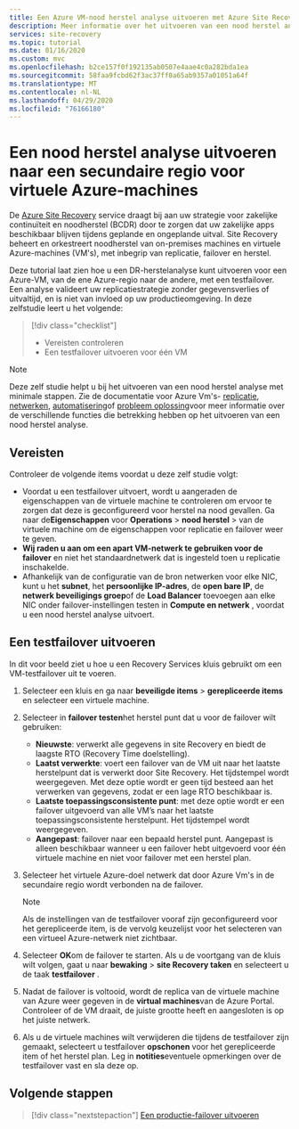 ```yaml
---
title: Een Azure VM-nood herstel analyse uitvoeren met Azure Site Recovery
description: Meer informatie over het uitvoeren van een nood herstel analyse naar een secundaire regio voor Azure-Vm's met behulp van de Azure Site Recovery-service.
services: site-recovery
ms.topic: tutorial
ms.date: 01/16/2020
ms.custom: mvc
ms.openlocfilehash: b2ce157f0f192135ab0507e4aae4c0a282bda1ea
ms.sourcegitcommit: 58faa9fcbd62f3ac37ff0a65ab9357a01051a64f
ms.translationtype: MT
ms.contentlocale: nl-NL
ms.lasthandoff: 04/29/2020
ms.locfileid: "76166180"
---
```

# <a name="run-a-disaster-recovery-drill-to-a-secondary-region-for-azure-vms"></a>Een nood herstel analyse uitvoeren naar een secundaire regio voor virtuele Azure-machines

De [Azure Site Recovery](site-recovery-overview.md) service draagt bij aan uw strategie voor zakelijke continuïteit en noodherstel (BCDR) door te zorgen dat uw zakelijke apps beschikbaar blijven tijdens geplande en ongeplande uitval. Site Recovery beheert en orkestreert noodherstel van on-premises machines en virtuele Azure-machines (VM's), met inbegrip van replicatie, failover en herstel.

Deze tutorial laat zien hoe u een DR-herstelanalyse kunt uitvoeren voor een Azure-VM, van de ene Azure-regio naar de andere, met een testfailover. Een analyse valideert uw replicatiestrategie zonder gegevensverlies of uitvaltijd, en is niet van invloed op uw productieomgeving. In deze zelfstudie leert u het volgende:

> [!div class="checklist"]
> * Vereisten controleren
> * Een testfailover uitvoeren voor één VM

> [!NOTE]
> Deze zelf studie helpt u bij het uitvoeren van een nood herstel analyse met minimale stappen. Zie de documentatie voor Azure Vm's- [replicatie](azure-to-azure-how-to-enable-replication.md), [netwerken](azure-to-azure-about-networking.md), [automatisering](azure-to-azure-powershell.md)of [probleem oplossing](azure-to-azure-troubleshoot-errors.md)voor meer informatie over de verschillende functies die betrekking hebben op het uitvoeren van een nood herstel analyse.

## <a name="prerequisites"></a>Vereisten

Controleer de volgende items voordat u deze zelf studie volgt:

- Voordat u een testfailover uitvoert, wordt u aangeraden de eigenschappen van de virtuele machine te controleren om ervoor te zorgen dat deze is geconfigureerd voor herstel na nood gevallen. Ga naar de**Eigenschappen** voor **Operations** > **nood herstel** > van de virtuele machine om de eigenschappen voor replicatie en failover weer te geven.
- **Wij raden u aan om een apart VM-netwerk te gebruiken voor de failover** en niet het standaardnetwerk dat is ingesteld toen u replicatie inschakelde.
- Afhankelijk van de configuratie van de bron netwerken voor elke NIC, kunt u het **subnet**, het **persoonlijke IP-adres**, de **open bare IP**, de **netwerk beveiligings groep**of de **Load Balancer** toevoegen aan elke NIC onder failover-instellingen testen in **Compute en netwerk** , voordat u een nood herstel analyse uitvoert.

## <a name="run-a-test-failover"></a>Een testfailover uitvoeren

In dit voor beeld ziet u hoe u een Recovery Services kluis gebruikt om een VM-testfailover uit te voeren.

1. Selecteer een kluis en ga naar **beveiligde items** > **gerepliceerde items** en selecteer een virtuele machine.
1. Selecteer in **failover testen**het herstel punt dat u voor de failover wilt gebruiken:
   - **Nieuwste**: verwerkt alle gegevens in site Recovery en biedt de laagste RTO (Recovery Time doelstelling).
   - **Laatst verwerkte**: voert een failover van de VM uit naar het laatste herstelpunt dat is verwerkt door Site Recovery. Het tijdstempel wordt weergegeven. Met deze optie wordt er geen tijd besteed aan het verwerken van gegevens, zodat er een lage RTO beschikbaar is.
   - **Laatste toepassingsconsistente punt**: met deze optie wordt er een failover uitgevoerd van alle VM’s naar het laatste toepassingsconsistente herstelpunt. Het tijdstempel wordt weergegeven.
   - **Aangepast**: failover naar een bepaald herstel punt. Aangepast is alleen beschikbaar wanneer u een failover hebt uitgevoerd voor één virtuele machine en niet voor failover met een herstel plan.
1. Selecteer het virtuele Azure-doel netwerk dat door Azure Vm's in de secundaire regio wordt verbonden na de failover.

   > [!NOTE]
   > Als de instellingen van de testfailover vooraf zijn geconfigureerd voor het gerepliceerde item, is de vervolg keuzelijst voor het selecteren van een virtueel Azure-netwerk niet zichtbaar.

1. Selecteer **OK**om de failover te starten. Als u de voortgang van de kluis wilt volgen, gaat u naar **bewaking** > **site Recovery taken** en selecteert u de taak **testfailover** .
1. Nadat de failover is voltooid, wordt de replica van de virtuele machine van Azure weer gegeven in de **virtual machines**van de Azure Portal. Controleer of de VM draait, de juiste grootte heeft en aangesloten is op het juiste netwerk.
1. Als u de virtuele machines wilt verwijderen die tijdens de testfailover zijn gemaakt, selecteert u testfailover **opschonen** voor het gerepliceerde item of het herstel plan. Leg in **notities**eventuele opmerkingen over de testfailover vast en sla deze op.

## <a name="next-steps"></a>Volgende stappen

> [!div class="nextstepaction"]
> [Een productie-failover uitvoeren](azure-to-azure-tutorial-failover-failback.md)
